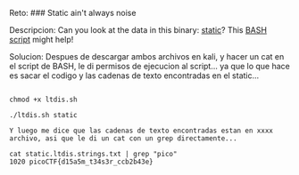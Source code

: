 Reto: ### Static ain't always noise

Descripcion: Can you look at the data in this binary: [static](https://mercury.picoctf.net/static/ff4e569d6b49b92d090796d4631a2577/static)? This [BASH script](https://mercury.picoctf.net/static/ff4e569d6b49b92d090796d4631a2577/ltdis.sh) might help!

Solucion:
Despues de descargar ambos archivos en kali, y hacer un cat en el script de BASH, le di permisos de ejecucion al script... ya que lo que hace es sacar el codigo y las cadenas de texto encontradas en el static...
```

chmod +x ltdis.sh

./ltdis.sh static

Y luego me dice que las cadenas de texto encontradas estan en xxxx archivo, asi que le di un cat con un grep directamente...
```

```
cat static.ltdis.strings.txt | grep "pico"
1020 picoCTF{d15a5m_t34s3r_ccb2b43e}
```
